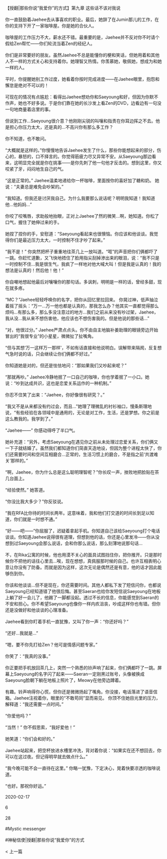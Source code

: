 <br/><br/>【授翻|那些你说“我爱你”的方式】第九章 这些话不该对我说<br/><br/>你一直鼓励着Jaehee去从事喜欢的职业。最后，她辞了在Jumin那儿的工作，在你的支持下开了一家咖啡屋。你是她的合伙人。<br/><br/>咖啡屋的工作压力不大，薪水还不错。最重要的是，Jaehee并不反对你不时请个假给Zen帮忙——你们轮流当着Zen的经纪人。<br/><br/>你们是非常要好的朋友。虽然Jaehee不总是能懂你的梗和笑话，但她用着和其他人不一样的方式关心和支持着你。她理智又热情。你羡慕她，敬佩她，想成为和她一样的人。<br/><br/>平时，你提醒她别工作过度，她看着你按时完成进度——在Jaehee眼里，抱怨和懈怠是绝对不可以的！<br/><br/>可现在的情况有点尴尬：看得出Jaehee想劝你和Saeyoung和好，但因为你默不作声，她也不好多说。于是你们靠在她的长沙发上看Zen的DVD，边看边有一句没一句地商量着店里的事。<br/><br/>但说到工作...Saeyoung很介意？他刚刚尖锐的叫嚷和指责在你耳边挥之不去。他是担心你压力太大，还是真的...不高兴你有那么多工作？<br/><br/>你不知道，也不敢问。<br/><br/>“大概就是这样的。”你慢慢地告诉Jaehee发生了什么，那些你能想起来的部分，伤心的，暴怒的，口不择言的。你觉得筋疲力尽又异常不安。从Saeyoung那边看来，这明显完全就是你在挑事——是你先刺了他一句他才反击的。想到这里，你又咬紧了牙，闷闷地生自己的气。<br/><br/>“这是正常的。” Jaehee温柔地递给你一杯咖啡，里面按你的喜好加了糖和奶。 她说：“夫妻总是难免会吵架的。”<br/><br/>“我知道。但我还是讨厌我自己。为什么我要那么说话呢？明明我知道！我知道他...他妈妈...”<br/><br/>你咬了咬嘴唇，求助般地抬眼，正对上Jaehee了然的微笑...啊，她知道。你松了口气，握住了她伸过来的手。<br/><br/>她捏了捏你的手，安慰道：“Saeyoung看起来也很懊恼。你应该和他谈谈。我觉得你们是最近压力太大，一时控制不住才吵了起来。”<br/><br/>“我不是！” 你突然把杯子重重地往茶几上一放叫道。“哐”的声音把你们俩都吓了一跳。你赶忙道歉，又飞快地捂住了脸用指尖刮掉渗出来的眼泪，说：“我不只是一时控制不住...我是很生气，我疯了一样地对他大喊大叫！但是我是认真的！我的想法是认真的！然后他！他！”<br/><br/>你自嘲地想起他最后对嚷嚷你的那句话。多讽刺，明明是一样的话，曾经多甜，现在就多疼。<br/><br/>“MC？”Jaehee轻轻呼唤你的名字，把你从回忆里拉回来。 你晃过神，低声抽泣着摇了摇头：“万一...万一他也都是认真的，那我怎么办？他其实一直都觉得那么烦吗...有那么多，那么多没注意过的地方...我们之前从来没有吵过架，Jaehee，我从没...我从来不想伤害他，他应该也不想伤害我的。但是他说的那些话...”<br/><br/>“对，他很过分。” Jaehee严肃点点头。你不由自主地脑补姜助理的眼镜旁边开始冒出的“我很专业”的小星星，微微扯了扯嘴角。<br/><br/>“但与其想‘万一这样万一那样’，不如有话直接和他说明白。误解带来隔阂，反复想气急时说的话，只会继续让你们俩都不好过。”<br/><br/>你知道她是对的，但还是怯怯地问：“那如果我们又吵起来呢？”<br/><br/>“那就再吵。” Jaehee冷静地抿了一口自己的咖啡，你也学着抿了一小口。她说：“吵到达成共识，这也是恋爱关系运作的一种机制。”<br/><br/>你忍不住笑了出来：“Jaehee，你好像很有研究？。”<br/><br/>“我又不是从来都没有约过会，而且...”她理了理微乱的衬衫袖口，慢条斯理地说，“有些经验在各领域中是通用的，无论是对工作，生活，还是梦想。你之前是这么教我的。我学到了。”<br/><br/>“Jaehee——” 你感动得呼了半口气。<br/><br/>她补充道：“另外，考虑Saeyoung在遇见你之前从未处理过恋爱关系，你们俩又一下子就结婚了。虽然我们都知道你们简直天造地设，但因为整个进程太快了，你们还需要时间和空间互相磨合...正常的，生活习惯上的磨合，不是指之前‘共渡难关’那样的。”<br/><br/>“啊，Jaehee，你为什么总是这么聪明理智呢？”你长叹一声，挫败地把脸贴在茶几台面上。<br/><br/>“经验使然。” 她答道。<br/><br/>“你没比我大多少？”你反驳说。<br/><br/>“我在RFA比你待的时间长两年。这意味着，我和他们打交道的时间长到足以知道，你们就是一时想不通。”<br/><br/>“好——吧——”你屈服了，迟疑着拿起手机。你知道自己该给Saeyoung打个电话谈谈。你知道Jaehee说得很有道理，但想到他的话，你还是心里发冷——你从没想到过Saeyoung会那么说话，会和你那么说话，那么刻薄地说那句话...<br/><br/>不，在Rika公寓的时候，他也用漠不关心的面具试图挡住你，把你推开。只是那时候你不把他的话往心里去...唉，现在想想，真佩服那时候的自己。也许互相表明心意让你没有了防备。而就是因为这样，这次无论是偶然还是有意，他的话才因此能够伤到你。<br/><br/>你该和他谈谈...但不是现在，你还需要时间。其他人都私下发了短信问你，也都说Saeyoung已经知道错了他很后悔。甚至Saeran也给你发短信说Saeyoung在地板上躺了好一会儿了，他踢了一脚都没起。透过不长的信息，你能感觉到Saeran的不安和担心。你不希望Saeyoung也像你一样内疚沮丧，吵成这样你也有错。但你还是没做好和他谈谈的心理准备。<br/><br/>Jaehee看到你盯着手机一直犹豫，又叫了你一声：“你还好吗？”<br/><br/>“还好...我就是...”<br/><br/>“嗯，要不你先打给Zen？他可是情感问题专家。”<br/><br/>你笑了：“我真的没事。”<br/><br/>你正要把手机放回茶几上，突然一个熟悉的铃声响了起来，你们俩都吓了一跳。屏幕上Saeyoung的名字闪了起来——Saeran一定刚黑过账号，头像被换成Saeyoung脸朝下躺在地板上照片了，Meowy在他旁边蹲着。<br/><br/>有趣。铃声响得你心慌，但你还是微微扬起了嘴角。你没接，电话落进了语音信箱。Jaehee注视着你，眼里的“不敢苟同”显而易见。 你顶不住她目光里的压力，解释道：“我还需要一点时间。”<br/><br/>“你爱他吗？”<br/><br/>“当然！” 你不假思索，“我好爱他！”<br/><br/>她笑道：“你们会和好的。”<br/><br/>Jaehee站起来，把空杯放进水槽里冲洗，背对着你说：“如果实在还不想回去，你可以在这过夜。但记得明早就去做点什么。”<br/><br/>“我今晚可能不会一直待在这里。” 你略一犹豫，下定决心，晃着快要凉透的咖啡说道。<br/><br/>“也好。那祝你好运。”<br/><br/>2020-02-17<br/><br/>6<br/><br/>28<br/><br/>#Mystic messenger<br/><br/>#神秘信使|授翻|那些你说“我爱你”的方式<br/><br/>< 上一篇<br/><br/>